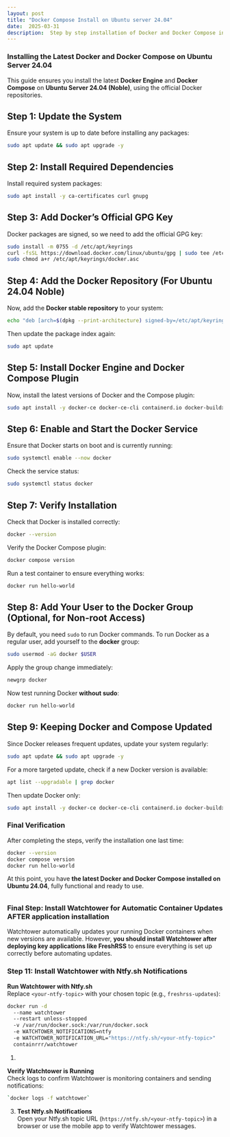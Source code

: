 ```yaml
---
layout: post
title: "Docker Compose Install on Ubuntu server 24.04"
date:  2025-03-31
description:  Step by step installation of Docker and Docker Compose in a Ubuntu 24.04 Virtual Machine running on Proxmox server
---
```


### **Installing the Latest Docker and Docker Compose on Ubuntu Server 24.04**

This guide ensures you install the latest **Docker Engine** and **Docker Compose** on **Ubuntu Server 24.04 (Noble)**, using the official Docker repositories.


## **Step 1: Update the System**

Ensure your system is up to date before installing any packages:

```sh
sudo apt update && sudo apt upgrade -y
```


## **Step 2: Install Required Dependencies**

Install required system packages:

```sh
sudo apt install -y ca-certificates curl gnupg
```


## **Step 3: Add Docker’s Official GPG Key**

Docker packages are signed, so we need to add the official GPG key:

```sh
sudo install -m 0755 -d /etc/apt/keyrings
curl -fsSL https://download.docker.com/linux/ubuntu/gpg | sudo tee /etc/apt/keyrings/docker.asc > /dev/null
sudo chmod a+r /etc/apt/keyrings/docker.asc

```


## **Step 4: Add the Docker Repository (For Ubuntu 24.04 Noble)**

Now, add the **Docker stable repository** to your system:

```sh
echo "deb [arch=$(dpkg --print-architecture) signed-by=/etc/apt/keyrings/docker.asc] https://download.docker.com/linux/ubuntu noble stable" | sudo tee /etc/apt/sources.list.d/docker.list > /dev/null
```


Then update the package index again:

```sh
sudo apt update
```


## **Step 5: Install Docker Engine and Docker Compose Plugin**

Now, install the latest versions of Docker and the Compose plugin:

```sh
sudo apt install -y docker-ce docker-ce-cli containerd.io docker-buildx-plugin docker-compose-plugin
```


## **Step 6: Enable and Start the Docker Service**

Ensure that Docker starts on boot and is currently running:

```sh
sudo systemctl enable --now docker
```


Check the service status:

```sh
sudo systemctl status docker
```

## **Step 7: Verify Installation**

Check that Docker is installed correctly:

```sh
docker --version
```

Verify the Docker Compose plugin:

```sh
docker compose version
```
Run a test container to ensure everything works:

```sh
docker run hello-world
```

## **Step 8: Add Your User to the Docker Group (Optional, for Non-root Access)**

By default, you need `sudo` to run Docker commands. To run Docker as a regular user, add yourself to the **docker** group:

```sh
sudo usermod -aG docker $USER
```


Apply the group change immediately:

```sh
newgrp docker
```

Now test running Docker **without sudo**:

```sh
docker run hello-world
```

## **Step 9: Keeping Docker and Compose Updated**

Since Docker releases frequent updates, update your system regularly:

```sh
sudo apt update && sudo apt upgrade -y
```

For a more targeted update, check if a new Docker version is available:

```sh
apt list --upgradable | grep docker
```

Then update Docker only:

```sh
sudo apt install -y docker-ce docker-ce-cli containerd.io docker-buildx-plugin docker-compose-plugin
```
### **Final Verification**

After completing the steps, verify the installation one last time:

```sh
docker --version
docker compose version  
docker run hello-world
```

At this point, you have **the latest Docker and Docker Compose installed on Ubuntu 24.04**, fully functional and ready to use.

###### 

### **Final Step: Install Watchtower for Automatic Container Updates AFTER application installation**

Watchtower automatically updates your running Docker containers when new versions are available. However, **you should install Watchtower after deploying key applications like FreshRSS** to ensure everything is set up correctly before automating updates.


### **Step 11: Install Watchtower with Ntfy.sh Notifications**

**Run Watchtower with Ntfy.sh**  
Replace `<your-ntfy-topic>` with your chosen topic (e.g., `freshrss-updates`):

```sh
docker run -d
  --name watchtower  
  --restart unless-stopped
  -v /var/run/docker.sock:/var/run/docker.sock  
  -e WATCHTOWER_NOTIFICATIONS=ntfy
  -e WATCHTOWER_NOTIFICATION_URL="https://ntfy.sh/<your-ntfy-topic>" 
  containrrr/watchtower
```

1. 

**Verify Watchtower is Running**  
 Check logs to confirm Watchtower is monitoring containers and sending notifications:

```sh
`docker logs -f watchtower`
```

3. **Test Ntfy.sh Notifications**  
  Open your Ntfy.sh topic URL (`https://ntfy.sh/<your-ntfy-topic>`) in a browser or use the mobile app to verify Watchtower messages.

